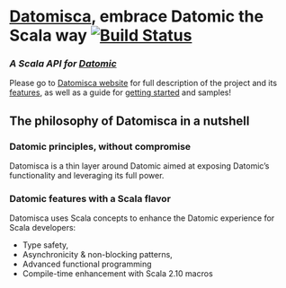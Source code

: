 # [Datomisca](http://pellucidanalytics.github.com/datomisca), embrace Datomic the Scala way [![Build Status](https://travis-ci.org/pellucidanalytics/datomisca.svg?branch=develop)](https://travis-ci.org/pellucidanalytics/datomisca)

### _A Scala API for [Datomic](http://www.datomic.com)_

Please go to [Datomisca website](http://pellucidanalytics.github.com/datomisca) for full description of the project and its [features](http://pellucidanalytics.github.com/datomisca/doc/features.html), as well as a guide for [getting started](http://pellucidanalytics.github.com/datomisca/doc/getstarted.html) and samples!

## <a name="philosophy">The philosophy of Datomisca in a nutshell</a>

### <a name="philosophy-embrace">Datomic principles, without compromise</a>
Datomisca is a thin layer around Datomic aimed at exposing Datomic’s functionality and leveraging its full power.

### <a name="philosophy-enhance">Datomic features with a Scala flavor</a>

Datomisca uses Scala concepts to enhance the Datomic experience for Scala developers:

- Type safety, 
- Asynchronicity & non-blocking patterns, 
- Advanced functional programming
- Compile-time enhancement with Scala 2.10 macros

